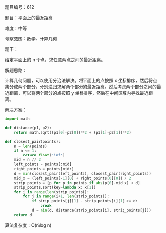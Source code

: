 题目编号：612

题目：平面上的最近距离

难度：中等

考察范围：数学、计算几何

题干：

给定平面上的 n 个点，求任意两点之间的最近距离。

解题思路：

计算几何问题，可以使用分治法解决。将平面上的点按照 x 坐标排序，然后将点集分成两个部分，分别递归求解两个部分的最近距离。然后考虑两个部分之间的最近距离，可以将两个部分的点按照 y 坐标排序，然后在中间区域内寻找最近距离。

解决方案：

```python
import math

def distance(p1, p2):
    return math.sqrt((p1[0]-p2[0])**2 + (p1[1]-p2[1])**2)

def closest_pair(points):
    n = len(points)
    if n <= 1:
        return float('inf')
    mid = n // 2
    left_points = points[:mid]
    right_points = points[mid:]
    d = min(closest_pair(left_points), closest_pair(right_points))
    mid_x = (left_points[-1][0] + right_points[0][0]) / 2
    strip_points = [p for p in points if abs(p[0]-mid_x) < d]
    strip_points.sort(key=lambda x: x[1])
    for i in range(len(strip_points)):
        for j in range(i+1, len(strip_points)):
            if strip_points[j][1] - strip_points[i][1] >= d:
                break
            d = min(d, distance(strip_points[i], strip_points[j]))
    return d
```

算法复杂度：O(n\log n)